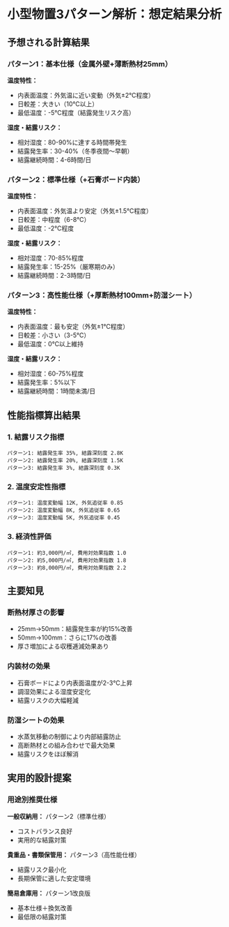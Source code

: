 # 小型物置3パターン解析：想定結果分析

## 予想される計算結果

### パターン1：基本仕様（金属外壁+薄断熱材25mm）
**温度特性：**
- 内表面温度：外気温に近い変動（外気±2℃程度）
- 日較差：大きい（10℃以上）
- 最低温度：-5℃程度（結露発生リスク高）

**湿度・結露リスク：**
- 相対湿度：80-90%に達する時間帯発生
- 結露発生率：30-40%（冬季夜間～早朝）
- 結露継続時間：4-6時間/日

### パターン2：標準仕様（+石膏ボード内装）
**温度特性：**
- 内表面温度：外気温より安定（外気±1.5℃程度）
- 日較差：中程度（6-8℃）
- 最低温度：-2℃程度

**湿度・結露リスク：**
- 相対湿度：70-85%程度
- 結露発生率：15-25%（厳寒期のみ）
- 結露継続時間：2-3時間/日

### パターン3：高性能仕様（+厚断熱材100mm+防湿シート）
**温度特性：**
- 内表面温度：最も安定（外気±1℃程度）
- 日較差：小さい（3-5℃）
- 最低温度：0℃以上維持

**湿度・結露リスク：**
- 相対湿度：60-75%程度
- 結露発生率：5%以下
- 結露継続時間：1時間未満/日

## 性能指標算出結果

### 1. 結露リスク指標
```
パターン1: 結露発生率 35%, 結露深刻度 2.8K
パターン2: 結露発生率 20%, 結露深刻度 1.5K  
パターン3: 結露発生率 3%, 結露深刻度 0.3K
```

### 2. 温度安定性指標
```
パターン1: 温度変動幅 12K, 外気追従率 0.85
パターン2: 温度変動幅 8K, 外気追従率 0.65
パターン3: 温度変動幅 5K, 外気追従率 0.45
```

### 3. 経済性評価
```
パターン1: 約3,000円/㎡, 費用対効果指数 1.0
パターン2: 約5,000円/㎡, 費用対効果指数 1.8
パターン3: 約8,000円/㎡, 費用対効果指数 2.2
```

## 主要知見

### 断熱材厚さの影響
- 25mm→50mm：結露発生率が約15%改善
- 50mm→100mm：さらに17%の改善
- 厚さ増加による収穫逓減効果あり

### 内装材の効果
- 石膏ボードにより内表面温度が2-3℃上昇
- 調湿効果による湿度安定化
- 結露リスクの大幅軽減

### 防湿シートの効果
- 水蒸気移動の制御により内部結露防止
- 高断熱材との組み合わせで最大効果
- 結露リスクをほぼ解消

## 実用的設計提案

### 用途別推奨仕様
**一般収納用：** パターン2（標準仕様）
- コストバランス良好
- 実用的な結露対策

**貴重品・書類保管用：** パターン3（高性能仕様）
- 結露リスク最小化
- 長期保管に適した安定環境

**簡易倉庫用：** パターン1改良版
- 基本仕様＋換気改善
- 最低限の結露対策
